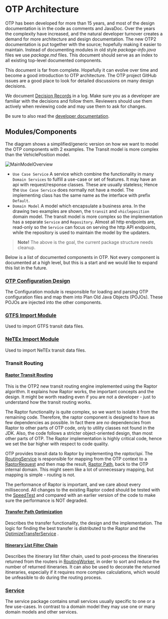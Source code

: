 # OTP Architecture

OTP has been developed for more than 15 years, and most of the design documentation is in the code as
comments and JavaDoc. Over the years the complexity have increased, and the natural developer
turnover creates a demand for more architecture and design documentation. The new OTP2 documentation
is put together with the source; hopefully making it easier to maintain. Instead of documenting
modules in old style _package-info.java_ files we use _package.md_ files. This document should serve
as an index to all existing top-level documented components.

This document is far from complete. Hopefully it can evolve over time and become a good
introduction to OTP architecture. The OTP project GitHub issues are a good place to look for
detailed discussions on many design decisions.

We document [Decision Records](DEVELOPMENT_DECISION_RECORDS.md) in a log. Make sure you as a developer are familiar 
with the decisions and follow them. Reviewers should use them actively when reviewing code and may
use them to ask for changes.

Be sure to also read the [developer documentation](doc/user/Developers-Guide.md).

## Modules/Components

The diagram shows a simplified/generic version on how we want to model the OTP components with 2 
examples. The Transit model is more complex than the VehiclePosition model.   

![MainModelOverview](doc/dev/images/ServiceModelOverview.png)

 - `Use Case Service` A service which combine the functionality in many `Domain Services` to fulfill
   a use-case or set of features. It may have an api with request/response classes. These are 
   usually stateless; Hence the `Use Case Service` does normally not have a model. The implementing
   class has the same name as the interface with prefix `Default`.
 - `Domain Model` A model which encapsulate a business area. In the drawing two examples are shown,
   the `transit` and `vhicleposition` domain model. The transit model is more complex so the 
   implementation has a separate `Service` and `Repository`. Almost all http endpoints are, 
   read-only so the `Service` can focus on serving the http API endpoints, while the repository
   is used to maintain the model by the updaters. 

> **Note!** The above is the goal, the current package structure needs cleanup.


Below is a list of documented components in OTP. Not every component is documented at a high level,
but this is a start and we would like to expand this list in the future.

### [OTP Configuration Design](application/src/main/java/org/opentripplanner/standalone/config/package.md)

The Configuration module is responsible for loading and parsing OTP configuration files and map them
into Plan Old Java Objects (POJOs). These POJOs are injected into the other components.

### [GTFS Import Module](application/src/main/java/org/opentripplanner/gtfs/package.md)

Used to import GTFS transit data files.

### [NeTEx Import Module](application/src/main/java/org/opentripplanner/netex/package.md)

Used to import NeTEx transit data files.

### Transit Routing

#### [Raptor Transit Routing](raptor/src/main/java/org/opentripplanner/raptor/package.md)

This is the OTP2 new transit routing engine implemented using the Raptor algorithm. It explains how
Raptor works, the important concepts and the design. It might be worth reading even if you are not a
developer - just to understand how the transit routing works.

The Raptor functionality is quite complex, so we want to isolate it from the remaining code.
Therefore, the raptor component is designed to have as few dependencies as possible. In fact there
are _no_
dependencies from Raptor to other parts of OTP code, only to utility classes not found in the JDK.
Also, the code follows a stricter object-oriented design, than most other parts of OTP. The Raptor
implementation is highly critical code, hence we set the bar higher with respect to code quality.

OTP provides transit data to Raptor by implementing the _raptor/spi_. The 
[RoutingService](application/src/main/java/org/opentripplanner/routing/service/DefaultRoutingService.java)
is responsible for mapping from the OTP context to a
[RaptorRequest](raptor/src/main/java/org/opentripplanner/raptor/api/request/RaptorRequest.java)
and then map the
result, [Raptor Path](raptor/src/main/java/org/opentripplanner/raptor/api/path/RaptorPath.java), back to
the OTP internal domain. This might seem like a lot of unnecessary mapping, but mapping is simple -
routing is not.

The performance of Raptor is important, and we care about every millisecond. All changes to the
existing Raptor coded should be tested with the
[SpeedTest](application/src/test/java/org/opentripplanner/transit/speed_test/package.md) and compared
with an earlier version of the code to make sure the performance is NOT degraded.

#### [Transfer Path Optimization](application/src/main/java/org/opentripplanner/routing/algorithm/transferoptimization/package.md)

Describes the transfer functionality, the design and the implementation. The logic for finding the
best transfer is distributed to the Raptor and
the [OptimizeTransferService](application/src/main/java/org/opentripplanner/routing/algorithm/transferoptimization/OptimizeTransferService.java)
.

#### [Itinerary List Filter Chain](application/src/main/java/org/opentripplanner/routing/algorithm/filterchain/package.md)

Describes the itinerary list filter chain, used to post-process the itineraries returned from the
routers in [RoutingWorker](application/src/main/java/org/opentripplanner/routing/algorithm/RoutingWorker.java),
in order to sort and reduce the number of returned itineraries. It can also be used to decorate the
returned itineraries, especially if it requires more complex calculations, which would be unfeasible
to do during the routing process.

### [Service](application/src/main/java/org/opentripplanner/service/package.md)
The service package contains small services usually specific to one or a few use-cases. In contrast 
to a domain model they may use one or many domain models and other services. 
